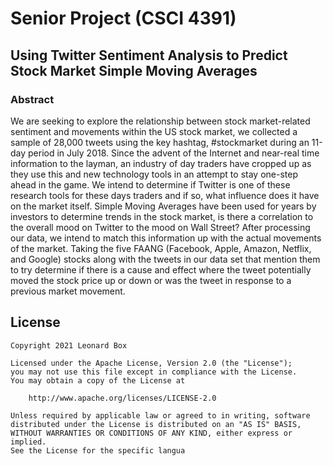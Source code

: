 # Senior Project (CSCI 4391)

## Using Twitter Sentiment Analysis to Predict Stock Market Simple Moving Averages

### Abstract
We are seeking to explore the relationship between stock market-related sentiment and movements within the US stock market, we collected a sample of 28,000 tweets using the key hashtag, #stockmarket during an 11-day period in July 2018. Since the advent of the Internet and near-real time information to the layman, an industry of day traders have cropped up as they use this and new technology tools in an attempt to stay one-step ahead in the game. We intend to determine if Twitter is one of these research tools for these days traders and if so, what influence does it have on the market itself.  Simple Moving Averages have been used for years by investors to determine trends in the stock market, is there a correlation to the overall mood on Twitter to the mood on Wall Street? After processing our data, we intend to match this information up with the actual movements of the market. Taking the five FAANG (Facebook, Apple, Amazon, Netflix, and Google) stocks along with the tweets in our data set that mention them to try determine if there is a cause and effect where the tweet potentially moved the stock price up or down or was the tweet in response to a previous market movement.

## License

    Copyright 2021 Leonard Box

    Licensed under the Apache License, Version 2.0 (the "License");
    you may not use this file except in compliance with the License.
    You may obtain a copy of the License at

        http://www.apache.org/licenses/LICENSE-2.0

    Unless required by applicable law or agreed to in writing, software
    distributed under the License is distributed on an "AS IS" BASIS,
    WITHOUT WARRANTIES OR CONDITIONS OF ANY KIND, either express or implied.
    See the License for the specific langua
